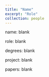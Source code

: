 ```yaml
---
title: "Name"
excerpt: "Role"
collection: people
---
```


name: blank

role: blank

degrees: blank

project: blank

papers: blank
